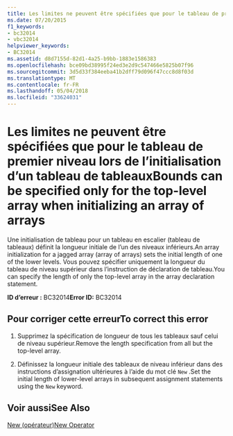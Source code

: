 ```yaml
---
title: Les limites ne peuvent être spécifiées que pour le tableau de premier niveau lors de l’initialisation d’un tableau de tableaux
ms.date: 07/20/2015
f1_keywords:
- bc32014
- vbc32014
helpviewer_keywords:
- BC32014
ms.assetid: d8d7155d-82d1-4a25-b9bb-1883e1586383
ms.openlocfilehash: bce09bd38995f24ed3e2d9c547466e5825b07f96
ms.sourcegitcommit: 3d5d33f384eeba41b2dff79d096f47ccc8d8f03d
ms.translationtype: MT
ms.contentlocale: fr-FR
ms.lasthandoff: 05/04/2018
ms.locfileid: "33624031"
---
```

# <a name="bounds-can-be-specified-only-for-the-top-level-array-when-initializing-an-array-of-arrays"></a><span data-ttu-id="8baf3-102">Les limites ne peuvent être spécifiées que pour le tableau de premier niveau lors de l’initialisation d’un tableau de tableaux</span><span class="sxs-lookup"><span data-stu-id="8baf3-102">Bounds can be specified only for the top-level array when initializing an array of arrays</span></span>
<span data-ttu-id="8baf3-103">Une initialisation de tableau pour un tableau en escalier (tableau de tableaux) définit la longueur initiale de l’un des niveaux inférieurs.</span><span class="sxs-lookup"><span data-stu-id="8baf3-103">An array initialization for a jagged array (array of arrays) sets the initial length of one of the lower levels.</span></span> <span data-ttu-id="8baf3-104">Vous pouvez spécifier uniquement la longueur du tableau de niveau supérieur dans l’instruction de déclaration de tableau.</span><span class="sxs-lookup"><span data-stu-id="8baf3-104">You can specify the length of only the top-level array in the array declaration statement.</span></span>  
  
 <span data-ttu-id="8baf3-105">**ID d’erreur :** BC32014</span><span class="sxs-lookup"><span data-stu-id="8baf3-105">**Error ID:** BC32014</span></span>  
  
## <a name="to-correct-this-error"></a><span data-ttu-id="8baf3-106">Pour corriger cette erreur</span><span class="sxs-lookup"><span data-stu-id="8baf3-106">To correct this error</span></span>  
  
1.  <span data-ttu-id="8baf3-107">Supprimez la spécification de longueur de tous les tableaux sauf celui de niveau supérieur.</span><span class="sxs-lookup"><span data-stu-id="8baf3-107">Remove the length specification from all but the top-level array.</span></span>  
  
2.  <span data-ttu-id="8baf3-108">Définissez la longueur initiale des tableaux de niveau inférieur dans des instructions d’assignation ultérieures à l’aide du mot clé `New` .</span><span class="sxs-lookup"><span data-stu-id="8baf3-108">Set the initial length of lower-level arrays in subsequent assignment statements using the `New` keyword.</span></span>  
  
## <a name="see-also"></a><span data-ttu-id="8baf3-109">Voir aussi</span><span class="sxs-lookup"><span data-stu-id="8baf3-109">See Also</span></span>  
   
   
 [<span data-ttu-id="8baf3-110">New (opérateur)</span><span class="sxs-lookup"><span data-stu-id="8baf3-110">New Operator</span></span>](../../visual-basic/language-reference/operators/new-operator.md)
